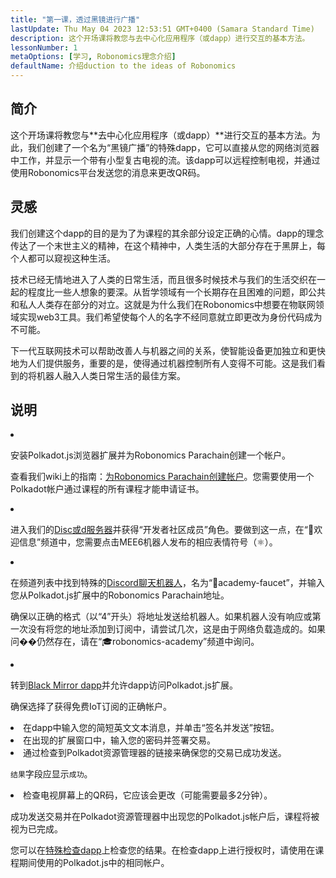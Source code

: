 ```yaml
---
title: "第一课，透过黑镜进行广播"
lastUpdate: Thu May 04 2023 12:53:51 GMT+0400 (Samara Standard Time)
description: 这个开场课将教您与去中心化应用程序（或dapp）进行交互的基本方法。
lessonNumber: 1
metaOptions: [学习, Robonomics理念介绍]
defaultName: 介绍duction to the ideas of Robonomics
---
```


## 简介

这个开场课将教您与**去中心化应用程序（或dapp）**进行交互的基本方法。为此，我们创建了一个名为“黑镜广播”的特殊dapp，它可以直接从您的网络浏览器中工作，并显示一个带有小型复古电视的流。该dapp可以远程控制电视，并通过使用Robonomics平台发送您的消息来更改QR码。

## 灵感

我们创建这个dapp的目的是为了为课程的其余部分设定正确的心情。dapp的理念传达了一个末世主义的精神，在这个精神中，人类生活的大部分存在于黑屏上，每个人都可以窥视这种生活。

技术已经无情地进入了人类的日常生活，而且很多时候技术与我们的生活交织在一起的程度比一些人想象的要深。从哲学领域有一个长期存在且困难的问题，即公共和私人人类存在部分的对立。这就是为什么我们在Robonomics中想要在物联网领域实现web3工具。我们希望使每个人的名字不经同意就立即更改为身份代码成为不可能。

下一代互联网技术可以帮助改善人与机器之间的关系，使智能设备更加独立和更快地为人们提供服务，重要的是，使得通过机器控制所有人变得不可能。这是我们看到的将机器人融入人类日常生活的最佳方案。

## 说明

<List type="numbers">

<li>

安装Polkadot.js浏览器扩展并为Robonomics Parachain创建一个帐户。

查看我们wiki上的指南：[为Robonomics Parachain创建帐户](https://wiki.robonomics.netw或k/docs/create-account-in-dapp/)。您需要使用一个Polkadot帐户通过课程的所有课程才能申请证书。

</li>

<li>

进入我们的[Disc或d服务器](https://disc或d.gg/xqDgG3EGm9)并获得“开发者社区成员”角色。要做到这一点，在“👋欢迎信息”频道中，您需要点击MEE6机器人发布的相应表情符号（⚛️）。

</li>

<li>

在频道列表中找到特殊的[Discord聊天机器人](https://discord.com/channels/803947358492557312/944186892038053899)，名为“🚰academy-faucet”，并输入您从Polkadot.js扩展中的Robonomics Parachain地址。

确保以正确的格式（以“4”开头）将地址发送给机器人。如果机器人没有响应或第一次没有将您的地址添加到订阅中，请尝试几次，这是由于网络负载造成的。如果问��仍然存在，请在“🎓robonomics-academy”频道中询问。

</li>

<li>

转到[Black Mirror dapp](https://blackmirror.robonomics.academy)并允许dapp访问Polkadot.js扩展。

确保选择了获得免费IoT订阅的正确帐户。

</li>

<li>
在dapp中输入您的简短英文文本消息，并单击“签名并发送”按钮。 
</li>

<li>
在出现的扩展窗口中，输入您的密码并签署交易。
</li>

<li>
通过检查到Polkadot资源管理器的链接来确保您的交易已成功发送。

<code>结果</code>字段应显示<code>成功</code>。
</li>

<li>
检查电视屏幕上的QR码，它应该会更改（可能需要最多2分钟）。
</li>
</List>

<Result>

成功发送交易并在Polkadot资源管理器中出现您的Polkadot.js帐户后，课程将被视为已完成。

您可以在[特殊检查dapp](https://lk.robonomics.academy/)上检查您的结果。在检查dapp上进行授权时，请使用在课程期间使用的Polkadot.js中的相同帐户。

</Result>
